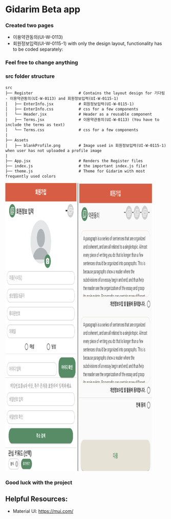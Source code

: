 # Gidarim Beta app
### Created two pages
- 이용약관동의(UI-W-0113)
- 회원정보입력(UI-W-0115-1)
with only the design layout, functionality has to be coded separately:

### Feel free to change anything

### src folder structure

    src
    ├── Register                    # Contains the layout design for 기다림 - 이용약관동의(UI-W-0113) and 회원정보입력(UI-W-0115-1)
    │   ├── EnterInfo.jsx           # 회원정보입력(UI-W-0115-1)
    │   ├── EnterInfo.css           # css for a few components
    │   └── Header.jsx              # Header as a reusable component
    |   ├── Terms.jsx               # 이용약관동의(UI-W-0113) (You have to include the terms as text)
    │   └── Terms.css               # css for a few components
    |
    ├── Assets
    │   ├── blankProfile.png        # Image used in 회원정보입력(UI-W-0115-1) when user has not uploaded a profile image
    |
    ├── App.jsx                     # Renders the Register files
    ├── index.js                    # the important index.js file!
    ├── theme.js                    # Theme for Gidarim with most frequently used colors



<p float="center">
  <img src="https://github.com/raspberrysans/Gidarim_BetaApp/blob/main/Screen%20Shot%202021-10-03%20at%2012.54.05%20PM.png" width="45%" height="900px"/>
  <img src="https://github.com/raspberrysans/Gidarim_BetaApp/blob/main/Screen%20Shot%202021-10-03%20at%201.00.36%20PM.png" width="45%" height="900px"/>
</p>

### Good luck with the project

## Helpful Resources:
- Material UI: https://mui.com/
